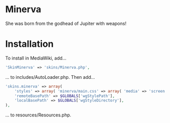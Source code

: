 Minerva
=======

 She was born from the godhead of Jupiter with weapons!
 
Installation
============

To install in MediaWiki, add...
```php
'SkinMinerva' => 'skins/Minerva.php',
```
... to includes/AutoLoader.php. Then add...
```php
'skins.minerva' => array(
	'styles' => array( 'minerva/main.css' => array( 'media' => 'screen' ) ),
	'remoteBasePath' => $GLOBALS['wgStylePath'],
	'localBasePath' => $GLOBALS['wgStyleDirectory'],
),
```
... to resources/Resources.php.
